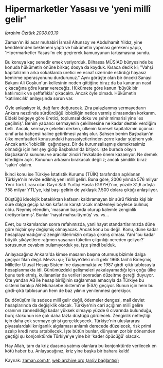 # Hipermarketler Yasası ve 'yeni millî gelir'

*İbrahim Öztürk 2008.03.10*

<tr><td class="metin" colspan="2" style="padding-top: 20px; padding-left: 5px; padding-right: 10px;">Zaman'ın iki acar muhabiri İsmail Altunsoy ve Abdulhamit Yıldız, yine kendilerinden bekleneni yaptı ve hükümetin yapması gerekeni yapıp, 'Hipermarketler Yasası'nı ele geçirerek kamuoyunun tartışmasına sundu.</td></tr><tr><td class="metin" colspan="2" style="padding-top: 20px; padding-left: 5px; padding-right: 10px;"><p>Bu konuya kaç senedir emek veriyorduk. Bilhassa MÜSİAD bünyesinde bu konuda hükümetin önüne birkaç dosya da koyduk. Kısaca dedik ki; "Vahşi kapitalizmin arka sokaklarda üretici ve esnaf üzerinde estirdiği hayasız kemirme operasyonunu durdurunuz." Aynı görüşte olan bir önceki Sanayi Bakanı Ali Coşkun'un kellesinin neden gittiğine biraz da bu kanunun nasıl çıkacağına göre karar vereceğiz. Hükümete göre kanun 'büyük bir katılımcılık ve şeffaflıkla' çıkacaktı. Ancak öyle olmadı. Hükümetin 'katılımcılık' anlayışında sorun var. 
<p>Öyle anlaşılıyor ki, dağ fare doğuracak. Zira palazlanmış sermayedarın Ankara nezdinde sürdürdüğü lobiciliğin netice vermiş olmasından korkarım. Eldeki belgeye göre üretici, toplumsal doku ve şehir mimarisi yine 'es geçilmiş'. Benim yabancı sermayenin çekilmesine ne kadar destek verdiğim belli. Ancak, sermaye çekelim derken, ülkenin küresel kapitalizmin üçüncü sınıf arka bahçesi haline getirilmesi yanlış olur. Şahsen benim Başbakan'ın ülke menfaatleri konusundaki hassasiyetlerinden zerre kadar şüphem yok. Ancak artık 'lobicilik' çağındayız. Bir de kurumsallaşmış demokrasimiz olmadığı için her şey gidip Başbakan'da bitiyor. İşte burada olayın Başbakan'a sunumu ve aracılar zinciri fevkalade önem kazanıyor. Ne demek istediğim açık. Konunun arkasını bırakacak değiliz; ancak şimdilik biraz 'sakin' olalım. 
<p>İkinci konu ise Türkiye İstatistik Kurumu (TÜİK) tarafından açıklanan Türkiye'nin revize edilmiş yeni millî geliri. Buna göre, 2006 yılında 576 milyar Yeni Türk Lirası olan Gayri Safi Yurtiçi Hasıla (GSYH)'nın, yüzde 31,6 artışla 758 milyar YTL'ye, kişi başı gelirin de yaklaşık 7.500 dolara çıktığı anlaşılıyor.
<p>Düştüğü ideolojik bataklıktan kafasını kaldıramayan bir sürü fikirsiz kişi bir süre dalga geçip halkın kafasını karıştıracak malzemeyi böylece bulmuş oldu. Neymiş efendim, 'masanın başında oturup kalemle zenginlik üretiyorlarmış'. Bunlar 'hayal mahsulüymüş' vs. vs...
<p>Evet, bu rakamlardan sonra refahımızda, yani hayat standartlarımızda düne göre hiçbir şey değişmiş olmayacak. Ancak konu bu değil. Konu, düne kadar hesaplayamadığımız zenginliklerimizin ortaya çıkmış olması. Yani 'bu kadar büyük şikâyetlere rağmen yaşanan tüketim çılgınlığı nereden geliyor?' sorusunun cevabını bulamıyorduk ya, işte şimdi bulduk.
<p>Anlayacağınız Ankara'da kimse masanın başına oturmuş bizimle dalga geçiyor filan değil. Mevzu şu; Türkiye'deki millî gelir 1968 tarihli Birleşmiş Milletler Ulusal Hesap Sistemi'ne dayanmakta ve 1987 girdi-çıktı tablosuyla hesaplanmakta idi. Günümüzdeki gelişmeleri yakalayamadığı için çoğu ülke bunu terk etmiş, kullananlar da verileri sonradan düzeltme gereği duyuyor. Öte yandan AB ile hesap birliğinin sağlanması amacıyla da Türkiye bu sistemi bırakıp AB Muhasebe Sistemi'ne (ESA) geçiyor. Bunun için hem bu girdi-çıktı tablosunun hem de baz yılının yenilenmesi gerekiyor. 
<p>Bu dönüşüm ile sadece millî gelir değil, ödemeler dengesi, malî devlet hesaplarında da değişiklik olacak. Türkiye'nin cari açığının millî gelire oranının zannedildiği kadar yüksek olmayıp yüzde 6 civarında bulunduğu, borç stokunun ise çok daha fazla düştüğü görülecek. Zenginlik netleştiği için daha çok sermaye girişi gerçekleşecek. Türkiye'nin uluslararası piyasalardaki kırılganlık algılaması anlamlı derecede düzelecek, risk primi azalıp kredi notu artabilecek. İşte bütün bunlar, dünyanın zor bir dönemden geçtiği şu konjonktürde Türkiye'ye yine bir 'kader öpücüğü' olacak. 
<p>Hay Allah, tam da kriz duasına yatmış olanlara bu konjonktürde verilecek en kötü haber bu. Anlayacağınız, kriz yine başka bir bahara kaldı!<br/></p></p></p></p></p></p></p></p></td></tr>

Kaynak: [zaman.com.tr](http://zaman.com.tr/yazar.do?yazino=662580), [web.archive.org (arşiv bağlantısı)](http://web.archive.org/web/20080506002720/http://www.zaman.com.tr:80/yazar.do?yazino=662580)
